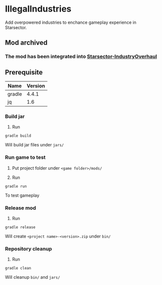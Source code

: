 # IllegalIndustries

Add overpowered industries to enchance gameplay experience in Starsector.

## Mod archived

### The mod has been integrated into [Starsector-IndustryOverhaul](https://github.com/DarkbordermanModding/Starsector-IndustryOverhaul)

## Prerequisite

| Name | Version |
| --- | --- |
| gradle | 4.4.1 |
| jq | 1.6 |

### Build jar

1. Run
```
gradle build
```
Will build jar files under `jars/`

### Run game to test

1. Put project folder under `<game folder>/mods/`

2. Run
```
gradle run
```
To test gameplay

### Release mod

1. Run
```
gradle release
```
Will create `<project name>-<version>.zip` under `bin/`

### Repository cleanup

1. Run
```
gradle clean
```
Will cleanup `bin/` and `jars/`
